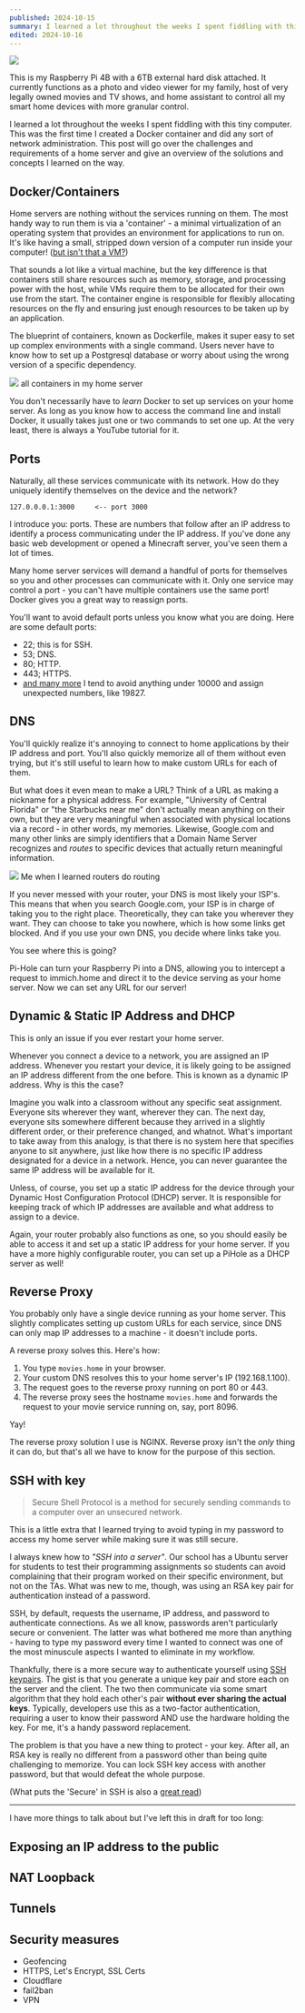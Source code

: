 ```yaml
---
published: 2024-10-15
summary: I learned a lot throughout the weeks I spent fiddling with this tiny computer. This was the first time I created a Docker container and did any sort of network administration. This post will go over the challenges and requirements of a home server and give an overview of the solutions and concepts I learned on the way.
edited: 2024-10-16
---
```


![](../../assets/blogs/my-home-server.png)

This is my Raspberry Pi 4B with a 6TB external hard disk attached. It currently functions as a photo and video viewer for my family, host of very legally owned movies and TV shows, and home assistant to control all my smart home devices with more granular control.

I learned a lot throughout the weeks I spent fiddling with this tiny computer. This was the first time I created a Docker container and did any sort of network administration. This post will go over the challenges and requirements of a home server and give an overview of the solutions and concepts I learned on the way.

## Docker/Containers

Home servers are nothing without the services running on them. The most handy way to run them is via a 'container' - a minimal virtualization of an operating system that provides an environment for applications to run on. It's like having a small, stripped down version of a computer run inside your computer! ([but isn't that a VM?](https://www.atlassian.com/microservices/cloud-computing/containers-vs-vms))

That sounds a lot like a virtual machine, but the key difference is that containers still share resources such as memory, storage, and processing power with the host, while VMs require them to be allocated for their own use from the start. The container engine is responsible for flexibly allocating resources on the fly and ensuring just enough resources to be taken up by an application.

The blueprint of containers, known as Dockerfile, makes it super easy to set up complex environments with a single command. Users never have to know how to set up a Postgresql database or worry about using the wrong version of a specific dependency.

![](../../assets/blogs/containers.png)
all containers in my home server

You don't necessarily have to *learn* Docker to set up services on your home server. As long as you know how to access the command line and install Docker, it usually takes just one or two commands to set one up. At the very least, there is always a YouTube tutorial for it.
## Ports

Naturally, all these services communicate with its network. How do they uniquely identify themselves on the device and the network?

```
127.0.0.0.1:3000     <-- port 3000
```

I introduce you: ports. These are numbers that follow after an IP address to identify a process communicating under the IP address. If you've done any basic web development or opened a Minecraft server, you've seen them a lot of times.

Many home server services will demand a handful of ports for themselves so you and other processes can communicate with it. Only one service may control a port - you can't have multiple containers use the same port! Docker gives you a great way to reassign ports.

You'll want to avoid default ports unless you know what you are doing. Here are some default ports:
- 22; this is for SSH.
- 53; DNS.
- 80; HTTP.
- 443; HTTPS.
- [and many more](https://en.wikipedia.org/wiki/List_of_TCP_and_UDP_port_numbers)
I tend to avoid anything under 10000 and assign unexpected numbers, like 19827.

## DNS

You'll quickly realize it's annoying to connect to home applications by their IP address and port. You'll also quickly memorize all of them without even trying, but it's still useful to learn how to make custom URLs for each of them.

But what does it even mean to make a URL? Think of a URL as making a nickname for a physical address. For example, "University of Central Florida" or "the Starbucks near me" don't actually mean anything on their own, but they are very meaningful when associated with physical locations via a record - in other words, my memories. Likewise, Google.com and many other links are simply identifiers that a Domain Name Server recognizes and *routes* to specific devices that actually return meaningful information.

![](../../assets/blogs/shocked-img.png)
Me when I learned routers do routing

If you never messed with your router, your DNS is most likely your ISP's. This means that when you search Google.com, your ISP is in charge of taking you to the right place. Theoretically, they can take you wherever they want. They can choose to take you nowhere, which is how some links get blocked. And if you use your own DNS, you decide where links take you.

You see where this is going?

Pi-Hole can turn your Raspberry Pi into a DNS, allowing you to intercept a request to immich.home and direct it to the device serving as your home server. Now we can set any URL for our server!

## Dynamic & Static IP Address and DHCP

This is only an issue if you ever restart your home server.

Whenever you connect a device to a network, you are assigned an IP address. Whenever you restart your device, it is likely going to be assigned an IP address different from the one before. This is known as a dynamic IP address. Why is this the case?

Imagine you walk into a classroom without any specific seat assignment. Everyone sits wherever they want, wherever they can. The next day, everyone sits somewhere different because they arrived in a slightly different order, or their preference changed, and whatnot. What's important to take away from this analogy, is that there is no system here that specifies anyone to sit anywhere, just like how there is no specific IP address designated for a device in a network. Hence, you can never guarantee the same IP address will be available for it.

Unless, of course, you set up a static IP address for the device through your Dynamic Host Configuration Protocol (DHCP) server. It is responsible for keeping track of which IP addresses are available and what address to assign to a device.

Again, your router probably also functions as one, so you should easily be able to access it and set up a static IP address for your home server. If you have a more highly configurable router, you can set up a PiHole as a DHCP server as well!

## Reverse Proxy

You probably only have a single device running as your home server. This slightly complicates setting up custom URLs for each service, since DNS can only map IP addresses to a machine - it doesn't include ports.

A reverse proxy solves this. Here's how:

1. You type `movies.home` in your browser.
2. Your custom DNS resolves this to your home server's IP (192.168.1.100).
3. The request goes to the reverse proxy running on port 80 or 443.
4. The reverse proxy sees the hostname `movies.home` and forwards the request to your movie service running on, say, port 8096.

Yay!

The reverse proxy solution I use is NGINX. Reverse proxy isn't the *only* thing it can do, but that's all we have to know for the purpose of this section.

## SSH with key

> Secure Shell Protocol is a method for securely sending commands to a computer over an unsecured network.

This is a little extra that I learned trying to avoid typing in my password to access my home server while making sure it was still secure.

I always knew how to _"SSH into a server"_. Our school has a Ubuntu server for students to test their programming assignments so students can avoid complaining that their program worked on their specific environment, but not on the TAs. What was new to me, though, was using an RSA key pair for authentication instead of a password.

SSH, by default, requests the username, IP address, and password to authenticate connections. As we all know, passwords aren't particularly secure or convenient. The latter was what bothered me more than anything - having to type my password every time I wanted to connect was one of the most minuscule aspects I wanted to eliminate in my workflow.

Thankfully, there is a more secure way to authenticate yourself using [SSH keypairs](https://www.digitalocean.com/community/tutorials/understanding-the-ssh-encryption-and-connection-process#authenticating-the-user-s-access-to-the-server). The gist is that you generate a unique key pair and store each on the server and the client. The two then communicate via some smart algorithm that they hold each other's pair **without ever sharing the actual keys**. Typically, developers use this as a two-factor authentication, requiring a user to know their password AND use the hardware holding the key. For me, it's a handy password replacement.

The problem is that you have a new thing to protect - your key. After all, an RSA key is really no different from a password other than being quite challenging to memorize. You can lock SSH key access with another password, but that would defeat the whole purpose.

(What puts the 'Secure' in SSH is also a [great read](https://www.digitalocean.com/community/tutorials/understanding-the-ssh-encryption-and-connection-process))

---
I have more things to talk about but I've left this in draft for too long:
## Exposing an IP address to the public
## NAT Loopback
## Tunnels
## Security measures
- Geofencing
- HTTPS, Let's Encrypt, SSL Certs
- Cloudflare
- fail2ban
- VPN